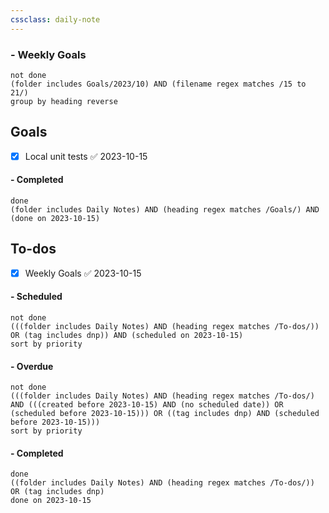 ```yaml
---
cssclass: daily-note
---
```

### - Weekly Goals
```tasks
not done
(folder includes Goals/2023/10) AND (filename regex matches /15 to 21/)
group by heading reverse
```
## Goals
- [x] Local unit tests ✅ 2023-10-15
#### - Completed
```tasks
done
(folder includes Daily Notes) AND (heading regex matches /Goals/) AND (done on 2023-10-15)
```
## To-dos

- [x] Weekly Goals ✅ 2023-10-15

#### - Scheduled
```tasks
not done
(((folder includes Daily Notes) AND (heading regex matches /To-dos/)) OR (tag includes dnp)) AND (scheduled on 2023-10-15)
sort by priority
```
#### - Overdue
```tasks
not done
(((folder includes Daily Notes) AND (heading regex matches /To-dos/) AND (((created before 2023-10-15) AND (no scheduled date)) OR (scheduled before 2023-10-15))) OR ((tag includes dnp) AND (scheduled before 2023-10-15)))
sort by priority
```
#### - Completed
```tasks
done
((folder includes Daily Notes) AND (heading regex matches /To-dos/)) OR (tag includes dnp)
done on 2023-10-15
```


